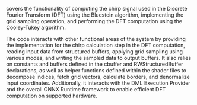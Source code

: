 covers the functionality of computing the chirp signal used in the Discrete Fourier Transform (DFT) using the Bluestein algorithm, implementing the grid sampling operation, and performing the DFT computation using the Cooley-Tukey algorithm. 

The code interacts with other functional areas of the system by providing the implementation for the chirp calculation step in the DFT computation, reading input data from structured buffers, applying grid sampling using various modes, and writing the sampled data to output buffers. It also relies on constants and buffers defined in the cbuffer and RWStructuredBuffer declarations, as well as helper functions defined within the shader files to decompose indices, fetch grid vectors, calculate borders, and denormalize input coordinates. Additionally, it interacts with the DML Execution Provider and the overall ONNX Runtime framework to enable efficient DFT computation on supported hardware.